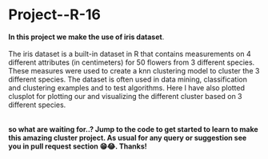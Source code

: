 # Project--R-16

<table>
  
**In this project we make the use of iris dataset**.<br><br/>
The iris dataset is a built-in dataset in R that contains measurements on 4 different attributes (in centimeters) for 50 flowers from 3 different species.
These measures were used to create a knn clustering model to cluster the 3 different species.
The dataset is often used in data mining, classification and clustering examples and to test algorithms.
Here I have also plotted clusplot for plotting our and visualizing the different cluster based on 3 different species.
  
</table>

**so what are waiting for..? Jump to the code to get started to learn to make this amazing cluster project. As usual for any query or suggestion see you in pull request section 😁😂. Thanks!**

